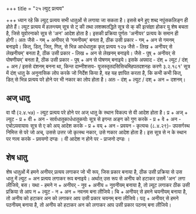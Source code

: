 +++
title = "२५ ल्युट् प्रत्यय"

+++
ध्यान रहे कि ल्युट् प्रत्यय सभी धातुओं से लगाया जा सकता है। इससे बने हुए शब्द नपुंसकलिङ्ग ही होते हैं।
ल्युट प्रत्यय में हलन्त्यम् सूत्र से ट् की तथा लशक्वतद्धिते सूत्र से क् की इत्संज्ञा होकर यु शेष बचता है, जिसे युवोरनाको सूत्र से 'अन' आदेश होता है।
इसकी प्रक्रिया पूर्णतः 'अनीयर' प्रत्यय के समान ही होगी। अतः जैसे - गम् + अनीयर् से ‘गमनीयम्' बनता है, ठीक उसी प्रकार - गम् + अन से गमनम् बनाइये।
कित्, डित्, जित्, णित्, से भिन्न आर्धधातुक कृत् प्रत्यय
१२७
जैसे - लिख + अनीयर् से लेखनीयम्' बनता है, ठीक उसी प्रकार - लिख + अन से लेखनम् बनाइये। जैसे - पुष् + अनीयर् से पोषणीयम्' बनता है, ठीक उसी प्रकार - पुष् + अन से पोषणम् बनाइये।
इसके अपवाद - दंश् + ल्युट / दंश् + अन / इससे दंशनम् बनना था, किन्त दाम्नीशसय- यूजस्तृतदसिसिचमिहपतदशनहः करणे ३.२.१८१' सूत्र में दंश् धातु के अनुनासिक लोप करके जो निर्देश किया है, वह यह ज्ञापित करता है, कि कभी कभी कित्, डित् से भिन्न प्रत्यय परे होने पर भी नकार का लोप होता है। अतः - दंश् + ल्युट / दश् + अन = दशनम्।
## अज् धातु
वा यौ (२.४.५७) - ल्युट प्रत्यय परे होने पर अज् धातु के स्थान विकल्प से वी आदेश होता है। प्र + अज् + ल्युट - प्र + वी + अन -
सार्वधातुकार्धधातुकयोः सूत्र से इगन्त अङ्ग को गुण करके - प्र + वे + अन - एचोऽयवायावः सूत्र से ए को अय् आदेश करके - प्र + वय् + अन - प्रवयन -
कृत्यचः (८.४.२९)- उपसर्गस्थ निमित्त से परे जो अच्, उससे उत्तर जो कृत्स्थ नकार, उसे णकार आदेश होता है। इस सूत्र से न के स्थान पर णत्व करके - प्रवयणो दण्डः । वी आदेश न होने पर - प्राजनो दण्डः ।
## शेष धातु
शेष धातुओं में हमने अनीयर् प्रत्यय लगाकर जो भी रूप, जिस प्रकार बनाया है, ठीक उसी प्रक्रिया से उस धातु में ल्युट = अन प्रत्यय लगाकर रूप बनाइये।
अर्थात् उस रूप से अनीय को हटाकर उसमें 'अन' लगा लीजिये, बस।
यथा - हमने न + अनीयर् - नुव + अनीय = नुवनीयम् बनाया है, तो ल्यूट लगाकर ठीक उसी प्रक्रिया से आप न + ल्युट - न + अन = नवनम बना लीजिये।
चि + अनीयर् से हमने चयनीयम् बनाया है, तो अनीय को हटाकर अन को लगाकर आप उसी प्रकार चयनम् बना लीजिये।
पठ् + अनीयर् से हमने पठनीयम् बनाया है, तो अनीय को हटाकर अन को लगाकर आप उसी प्रकार पठनम् बना लीजिये।